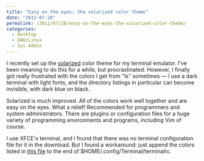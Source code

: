 ```yaml
---
title: "Easy on the eyes: the solarized color theme"
date: "2011-07-28"
permalink: /2011/07/28/easy-on-the-eyes-the-solarized-color-theme/
categories:
  - Desktop
  - GNU/Linux
  - Sys Admin
---
```

I recently set up the [solarized][1] color theme for my terminal emulator. I've been meaning to do this for a while, but procrastinated. However, I finally got really frustrated with the colors I get from "ls" sometimes &#8212; I use a dark terminal with light fonts, and the directory listings in particular can become invisible, with dark blue on black.

Solarized is much improved. All of the colors work well together and are easy on the eyes. What a relief! Recommended for programmers and system administrators. There are plugins or configuration files for a huge variety of programming environments and programs, including Vim of course.

I use XFCE's terminal, and I found that there was no terminal configuration file for it in the download. But I found a workaround: just append the colors listed in [this file][2] to the end of $HOME/.config/Terminal/terminalrc.

 [1]: http://ethanschoonover.com/solarized
 [2]: https://github.com/sgerrand/solarized/blob/7541ef797ee9a2ef7d95d349f8ae600a5d1b2aef/xfce4-terminal-colors-solarized/terminalrc
